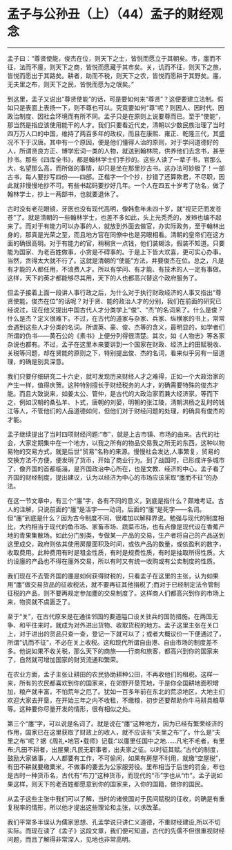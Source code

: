 # 孟子与公孙丑（上）（44）孟子的财经观念

------

孟子曰：“尊贤使能，俊杰在位，则天下之士，皆悦而愿立于其朝矣。市，廛而不征，法而不廛，则天下之商，皆悦而愿藏于其市矣。关，讥而不征，则天下之旅，皆悦而愿出于其路矣。耕者，助而不税，则天下之农，皆悦而愿耕于其野矣。廛，无夫里之布，则天下之民，皆悦而愿为之氓矣。”

到这里，孟子又说出“尊贤使能”的话，可是要如何来“尊贤”？这便要建立法制。假如只是表面上表扬一下，则不尊也可以。究竟要如何“尊”呢？则因人、因时代、因政治制度、因社会环境而有所不同。孟子只是在原则上说要尊而已。至于“使能”，那当然是指应该使用能干的人才。我们只要看近代史，清朝以少数民族治理了当时四万万人口的中国，维持了两百多年的政权，而且在康熙、雍正、乾隆三代，其盛况不下于汉唐。其中有一个原因，便是他们懂得人治的原则，对于学问道德好的人，所谓贤良方正、博学宏词一类的人物，就送到翰林院，供养他们去念书，甚至抄书。那些《四库全书》，都是翰林学士们手抄的。这些人读了一辈子书，官那么大，名望那么高，而所做的事情，却只是坐在那里抄古书。这办法可妙极了！一部古书，每人要抄写四份——四部。正楷字一个个抄，抄错了还算欺君，不尽职，因此就非慢慢地抄不可。有些书起码要抄好几年。一个人在四五十岁考了功名，做了翰林学士，抄上一两部书，也就要退休了。

古时没有老花眼镜，牙医也没有现代高明，像韩愈年未四十岁，就“视茫茫而发苍苍”了。就是清朝的一些翰林学士，也差不多如此，头上光秃秃的，发辫也编不起来了。而对于有能力可以办事的人，就放到外面去做官，办实际政务，至于翰林出身的，那真是光荣之至，而且地方官在同僚中也是另眼相看。清朝的皇帝们在这方面的确很高明。对于有能力的官，稍稍贪一点钱，他们装糊涂，假装不知道。只要能为国家、为老百姓做事，小贪是不碍事的。于是上下皆大欢喜，更可实心办事。当然，贪得太大就不行了。这就是清朝的“使能”方法，并要俊杰在位。总之，凡是有才能的人都任用，不浪费人才。所以有学问、有才能、有技术的人一定有事做。这样，天下的英才都能够尽其用，天下的人也都高兴替这个政府服务了。

但孟子接着上面一段讲人事行政之后，为什么对于执行财政经济的人事又指出“尊贤使能，俊杰在位”的话呢？对于贤、能的政治人才的分别，我们在前面的研究已经说过，现在他又提出中国古代人才分类学上“俊”、“杰”的名词来了。什么是俊？什么是杰？定义很难下。不过，在古代的道家与杂家、兵家、纵横家的书上，常常会遇到这些人才分类的名词。所谓英、豪、俊、杰等的含义，最明显的，如学者们所谓的伪书——黄石公的《素书》上便分列得很清楚。其次，如《人物志》等各家杂说也都有。不过，孟子在这里本来要讲到一个国家在财政、经济上的田赋税收、关税等问题，却在贤能的原则之下，特别提出俊、杰的名词，看来似乎另有一层道理，的确是别具深意。

我们只要仔细研究二十六史，就可发现历来财经人才之难得，正如一个大政治家的产生一样，值得庆贺。这种特别擅长于财经税务的人才，的确需要特殊的俊杰才能。而且大致说来，如姜太公、管仲，是古代的大政治家而兼大经济家。等而下之，例如汉朝的桑弘羊、卜式，唐朝的刘晏，明朝的张江陵，清朝洪杨之乱时的钱江等人，不管他们的人品道德如何，但他们对于财经问题的处理，的确具有俊杰的才能。

孟子继续提出了当时四项财经问题:“市”，就是上古市镇、市场的由来。古代的社会，大家定期集中在一个地方，以我之所有的物品交易我之所无的东西，这种以物易物的交易方式，就是后世“贸易”名称的来源。慢慢社会发达,人事繁复，贸易的交换方法不方便，便发明了货币，开始了商业行为。到了战国时，已形成许多城市了，像齐国的首都临淄，是齐国政治中心所在，也是文教、经济的中心。孟子看了齐国的财经制度，提出建议，认为以经济为中心的市场应该采取“廛而不征”的办法。

在这一节文章中，有三个“廛”字，各有不同的意义，到底是指什么？颇难考证。古人的注解，只说前面的“廛”是活字——动词，后面的“廛”是死字——名词。但“廛”到底是什么？因为古今制度不同，很难加以解释界说。勉强与现代的制度相比，大约相当于现代的鱼市场、家畜市场、蔬菜市场，也有点像是现代设在香蕉产地的青果集散场。如此分门别类，专做某一产品的交易，生产者将自己的产品送到这里成交，政府则依其使用房屋面积及时间，或依产品的数量，或依盈利的数字，收取费用。此种费用有时是租金性质，有时是规费性质，有时是抽取所得性质。大约设廛的产品也不得在廛外交易，所以有时又有统一收购或有公卖制度的性质。

我们现在不去管齐国的廛是如何获得财税的，只看孟子在这里的主张，认为如果用“廛”做交易货品的征收税法，就不要再征其他捐税了;而对于已经制定法令管制征税的产品，则不要再规定参加塵的交易制度了。这样商人们都高兴到你的市场上来，物资就不虞匮乏了。

至于“关”，在古代原来是在通往邻国的要道隘口设关驻兵的国防措施。在两国无争、和平往来时，就成为对外进出货物、收取货税的地方。孟子这里主张在关口上，对于进出的货品只查一查，登记一下就可以了；或者大概议价一下便通过了，所谓“讥而不征”，不必在关上收税。这和现代所谓自由港、自由市场的制度差不多。他说如果不收关税，那么天下的商旅——行商和旅客，都高兴到你的国家来了，自然就可增加国家的财货流通和繁荣。

在农业方面，孟子主张让耕田的农民协助耕种公田，不再收他们的租税。这样一来，所有的农民都喜欢到你的国家来，在郊野开垦荒地，于是你全国耕地面积增加，粮产就丰富，不怕荒年之厄了。犹如一百多年前在东北的荒凉地区，大地主们欢迎大家去开垦，在开始三年之内不收租，不缴粮，初步还要帮助你牛马耕具粮草等。这种要你尽量开发的情形，很有相似之处。

第三个“廛”字，可以说是名词了。就是说在“廛”这种地方，因为已经有繁荣经济的作用，国家已在这里获取了财政上的收人，就不应该有“夫里之布”了。什么是“夫里之布”呢？据《周礼•地官•载师》记载:“以廛里任国中之地……凡宅不毛者，有里布;凡田不耕者，出屋粟;凡民无职事者，出夫家之征。以时征其赋。”古代的制度，鼓励大家做事，人人都要有工作，不可偷闲，如果有房屋不利用，就缴“空屋税”，有田不耕就要缴粟米，不做事的要去为公家服劳役。里布相当于后世的罚金，布也是古时一种货币名，古代有“布刀”这种货币，而现代的“币”字也从“巾”。孟子说如果这样，则天下的老百姓都愿意到你的国家来，入你的国籍，做你的国民。

从孟子这些主张中我们可以了解，当时的诸侯国对于民间赋税的征收，的确是有重复税率的情形，所以他才提出这些理论和主张，以求改革。

我们平常多半误认为儒家思想、孔孟学说只讲仁义道德，不重财经建设,所以不切实际。而现在读了《孟子》这段文章，我们便可知道，古代的先儒不但很重视财经问题，而且了解得非常深人，见地也非常高明。


